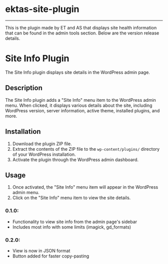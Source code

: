 # ektas-site-plugin
***
This is the plugin made by ET and AS that displays site health information that can be found in the admin tools section. Below are the version release details.
# Site Info Plugin

The Site Info plugin displays site details in the WordPress admin page.

## Description

The Site Info plugin adds a "Site Info" menu item to the WordPress admin menu. When clicked, it displays various details about the site, including WordPress version, server information, active theme, installed plugins, and more.

## Installation

1. Download the plugin ZIP file.
2. Extract the contents of the ZIP file to the `wp-content/plugins/` directory of your WordPress installation.
3. Activate the plugin through the WordPress admin dashboard.

## Usage

1. Once activated, the "Site Info" menu item will appear in the WordPress admin menu.
2. Click on the "Site Info" menu item to view the site details.



### 0.1.0: 
* Functionality to view site info from the admin page's sidebar 
* Includes most info with some limits (imagick, gd_formats)

### 0.2.0: 
* View is now in JSON format
* Button added for faster copy-pasting
